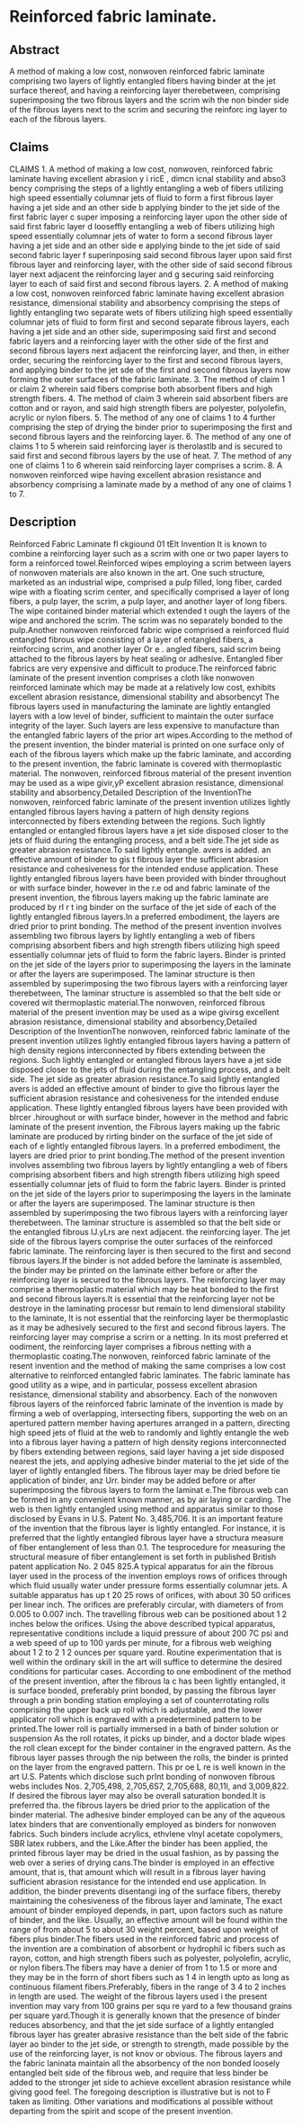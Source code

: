 # Reinforced fabric laminate.

## Abstract
A method of making a low cost, nonwoven reinforced fabric laminate comprising two layers of lightly entangled fibers having binder at the jet surface thereof, and having a reinforcing layer therebetween, comprising superimposing the two fibrous layers and the scrim wih the non binder side of the fibrous layers next to the scrim and securing the reinforc ing layer to each of the fibrous layers.

## Claims
CLAIMS 1. A method of making a low cost, nonwoven, reinforced fabric laminate having excellent abrasion y i ricE , dimcn icnal stability and abso3 bency comprising the steps of a lightly entangling a web of fibers utilizing high speed essentially columnar jets of fluid to form a first fibrous layer having a jet side and an other side b applying binder to the jet side of the first fabric layer c super imposing a reinforcing layer upon the other side of said first fabric layer d looseffly entangling a web of fibers utilizing high speed essentially columnar jets of water to form a second fibrous layer having a jet side and an other side e applying binde to the jet side of said second fabric layer f superinposing said second fibrous layer upon said first fibrous layer and reinforcing layer, with the other side of said second fibrous layer next adjacent the reinforcing layer and g securing said reinforcing layer to each of said first and second fibrous layers. 2. A method of making a low cost, nonwoven reinforced fabric laminate having excellent abrasion resistance, dimensional stability and absorbency comprising the steps of lightly entangling two separate wets of fibers utilizing high speed essentially columnar jets of fluid to form first and second separate fibrous layers, each having a jet side and an other side, superimposing said first and second fabric layers and a reinforcing layer with the other side of the first and second fibrous layers next adjacent the reinforcing layer, and then, in either order, securing the reinforcing layer to the first and second fibrous layers, and applying binder to the jet sde of the first and second fibrous layers now forming the outer surfaces of the fabric laminate. 3. The method of claim 1 or claim 2 wherein said fibers comprise both absorbent fibers and high strength fibers. 4. The method of claim 3 wherein said absorbent fibers are cotton and or rayon, and said high strength fibers are polyester, polyolefin, acrylic or nylon fibers. 5. The method of any one of claims 1 to 4 further comprising the step of drying the binder prior to superimposing the first and second fibrous layers and the reinforcing layer. 6. The method of any one of claims 1 to 5 wherein said reinforcing layer is therolastlb and is secured to said first and second fibrous layers by the use of heat. 7. The method of any one of claims 1 to 6 wherein said reinforcing layer comprises a scrim. 8. A nonwoven reinforced wipe having excellent abrasion resistance and absorbency comprising a laminate made by a method of any one of claims 1 to 7.

## Description
Reinforced Fabric Laminate fl ckgiound 01 tElt Invention It is known to combine a reinforcing layer such as a scrim with one or two paper layers to form a reinforced towel.Reinforced wipes employing a scrim between layers of nonwoven materials are also known in the art. One such structure, marketed as an industrial wipe, comprised a pulp filled, long fiber, carded wipe with a floating scrim center, and specifically comprised a layer of long fibers, a pulp layer, the scrim, a pulp layer, and another layer of long fibers. The wipe contained binder material which extended t ough the layers of the wipe and anchored the scrim. The scrim was no separately bonded to the pulp.Another nonwoven reinforced fabric wipe comprised a reinforced fluid entangled fibrous wipe consisting of a layer of entangled fibers, a reinforcing scrim, and another layer Or e . angled fibers, said scrim being attached to the fibrous layers by heat sealing or adhesive. Entangled fiber fabrics are very expensive and difficult to produce.The reinforced fabric laminate of the present invention comprises a cloth like nonwoven reinforced laminate which may be made at a relatively low cost, exhibits excellent abrasion resistance, dimensional stability and absorbencyt The fibrous layers used in manufacturing the laminate are lightly entangled layers with a low level of binder, sufficient to maintain the outer surface integrity of the layer. Such layers are less expensive to manufacture than the entangled fabric layers of the prior art wipes.According to the method of the present invention, the binder material is printed on one surface only of each of the fibrous layers which make up the fabric laminate, and according to the present invention, the fabric laminate is covered with thermoplastic material. The nonwoven, reinforced fibrous material of the present invention may be used as a wipe givir,yP excellent abrasion resistance, dimensional stability and absorbency,Detailed Description of the InventionThe nonwoven, reinforced fabric laminate of the present invention utilizes lightly entangled fibrous layers having a pattern of high density regions interconnected by fibers extending between the regions. Such lightly entangled or entangled fibrous layers have a jet side disposed closer to the jets of fluid during the entangling process, and a belt side.The jet side as greater abrasion resistance.To said lightly entangle. avers is added. an effective amount of binder to gis t fibrous layer the sufficient abrasion resistance and cohesiveness for the intended enduse application. These lightly entangled fibrous layers have been provided with binder throughout or with surface binder, however in the r.e od and fabric laminate of the present invention, the fibrous layers making up the fabric laminate are produced by rI r t ing binder on the surface of the jet side of each of the lightly entangled fibrous layers.In a preferred embodiment, the layers are dried prior to print bonding. The method of the present invention involves assembling two fibrous layers by lightly entangling a web of fibers comprising absorbent fibers and high strength fibers utilizing high speed essentially columnar jets of fluid to form the fabric layers. Binder is printed on the jet side of the layers prior to superimposing the layers in the laminate or after the layers are superimposed. The laminar structure is then assembled by superimposing the two fibrous layers with a reinforcing layer therebetween, The laminar structure is assembled so that the belt side or covered wit thermoplastic material.The nonwoven, reinforced fibrous material of the present invention may be used as a wipe givirsg excellent abrasion resistance, dimensional stability and absorbency,Detailed Description of the InventionThe nonwoven, reinforced fabric laminate of the present invention utilizes lightly entangled fibrous layers having a pattern of high density regions interconnected by fibers extending between the regions. Such lightly entangled or entangled fibrous layers have a jet side disposed closer to the jets of fluid during the entangling process, and a belt side. The jet side as greater abrasion resistance.To said lightly entangled avers is added an effective amount of binder to give tho fibrous layer the sufficient abrasion resistance and cohesiveness for the intended enduse application. These lightly entangled fibrous layers have been provided with blrcer .hiroughout or with surface binder, however in the method and fabric laminate of the present invention, the Fibrous layers making up the fabric laminate are produced by rirting binder on the surface of the jet side of each of e lightly entangled fibrous layers. In a preferred embodiment, the layers are dried prior to print bonding.The method of the present invention involves assembling two fibrous layers by lightly entangling a web of fibers comprising absorbent fibers and high strength fibers utilizing high speed essentially columnar jets of fluid to form the fabric layers. Binder is printed on the jet side of the layers prior to superimposing the layers in the laminate or after the layers are superimposed. The laminar structure is then assembled by superimposing the two fibrous layers with a reinforcing layer therebetween. The laminar structure is assembled so that the belt side or the entangled fibrous lJ.yLrs are next adjacent. the reinforcing layer. The jet side of the fibrous layers comprise the outer surfaces of the reinforced fabric laminate. The reinforcing layer is then secured to the first and second fibrous layers.If the binder is not added before the laminate is assembled, the binder may be printed on the laminate either before or after the reinforcing layer is secured to the fibrous layers. The reinforcing layer may comprise a thermoplastic material which may be heat bonded to the first and second fibrous layers.It is essential that the reinforcing layer not be destroye in the laminating processr but remain to lend dimensioral stability to the laminate, It is not essential that the reinforcing layer be thermoplastic as it may be adhesively secured to the first and second fibrous layers. The reinforcing layer may comprise a scrirn or a netting. In its most preferred et oodiment, the reinforcing layer comprises a fibrous netting with a thermoplastic coating.The nonwoven, reinforced fabric laminate of the resent invention and the method of making the same comprises a low cost alternative to reinforced entangled fabric laminates. The fabric laminate has good utility as a wipe, and in particular, possess excellent abrasion resistance, dimensional stability and absorbency. Each of the nonwoven fibrous layers of the reinforced fabric laminate of the invention is made by fÏrming a web of overlapping, intersecting fibers, supporting the web on an apertured pattern member having apertures arranged in a pattern, directing high speed jets of fluid at the web to randomly and lightly entangle the web into a fibrous layer having a pattern of high density regions interconnected by fibers extending between regions, said layer having a jet side disposed nearest the jets, and applying adhesive binder material to the jet side of the layer of lightly entangled fibers. The fibrous layer may be dried before tie application of binder, anz Urr. binder may be added before or after superimposing the fibrous layers to form the laminat e.The fibrous web can be formed in any convenient known manner, as by air laying or carding. The web is then lightly entangled using method and apparatus similar to those disclosed by Evans in U.S. Patent No. 3,485,706. It is an important feature of the invention that the fibrous layer is lightly entangled. For instance, it is preferred that the lightly entangled fibrous layer have a structura measure of fiber entanglement of less than 0.1. The tesprocedure for measuring the structural measure of fiber entanglement is set forth in published British patent application No. 2 045 825.A typical apparatus for ain the fibrous layer used in the process of the invention employs rows of orifices through which fluid usually water under pressure forms essentially columnar jets. A suitable apparatus has up t 20 25 rows of orifices, with about 30 50 orifices per linear inch. The orifices are preferably circular, with diameters of from 0.005 to 0.007 inch. The travelling fibrous web can be positioned about 1 2 inches below the orifices. Using the above described typical apparatus, representative conditions include a liquid pressure of about 200 7C psi and a web speed of up to 100 yards per minute, for a fibrous web weighing about 1 2 to 2 1 2 ounces per square yard. Routine experimentation that is well within the ordinary skill in the art will suffice to determine the desired conditions for particular cases. According to one embodinent of the method of the present invention, after the fibrous la c has been lightly entangled, it is surface bonded, preferably print bonded, by passing the fibrous layer through a prin bonding station employing a set of counterrotating rolls comprising the upper back up roll which is adjustable, and the lower applicator roll which is engraved with a predetermined pattern to be printed.The lower roll is partially immersed in a bath of binder solution or suspension As the roll rotates, it picks up binder, and a doctor blade wipes the roll clean except for the binder container in the engraved pattern. As the fibrous layer passes through the nip between the rolls, the binder is printed on the layer from the engraved pattern. This pr oe L re is well known in the art U.S. Patents which disclose such prInt bonding of nonwoven fibrous webs includes Nos. 2,705,498, 2,705,6S7, 2,705,688, 80,11l, and 3,009,822. If desired the fibrous layer may also be overall saturation bonded.It is preferred tha. the fibrous layers be dried prior to the application of the binder material. The adhesive binder employed can be any of the aqueous latex binders that are conventionally employed as binders for nonwoven fabrics. Such binders include acrylics, ethvlene vlnyl acetate copolymers, SBR latex rubbers, and the Like.After the binder has been applied, the printed fibrous layer may be dried in the usual fashion, as by passing the web over a series of drying cans.The binder is employed in an effective amount, that is, that amount which will result in a fibrous layer having sufficient abrasion resistance for the intended end use application. In addition, the binder prevents disentangi ing of the surface fibers, thereby maintaining the cohesiveness of the fibrous layer and laminate, The exact amount of binder employed depends, in part, upon factors such as nature of binder, and the like. Usually, an effective amount will be found within the range of from about 5 to about 30 weight percent, based upon weight of fibers plus binder.The fibers used in the reinforced fabric and process of the invention are a combination of absorbent or hydrophil ic fibers such as rayon, cotton, and high strength fibers such as polyester, polyolefin, acrylic, or nylon fibers.The fibers may have a denier of from 1 to 1.5 or more and they may be in the forrn of short fibers such as 1 4 in length upto as long as continuous filament fibers.Preferably, fibers in the range of 3 4 to 2 inches in length are used. The weight of the fibrous layers used i the present invention may vary from 100 grains per squ re yard to a few thousand grains per square yard.Though it is generally known that the presence of binder reduces absorbency, and that the jet side surface of a lightly entangled fibrous layer has greater abrasive resistance than the belt side of the fabric layer ao binder to the jet side, or strength to strength, made possible by the use of the reinforcing layer, is not knov or obvious. The fibrous layers and the fabric laninata maintain all the absorbency of the non bonded loosely entangled belt side of the fibrous web, and require that less binder be added to the stronger jet side to achieve excellent abrasion resistance while giving good feel. The foregoing description is illustrative but is not to F taken as limiting. Other variations and modifications al possible without departing from the spirit and scope of the present invention.